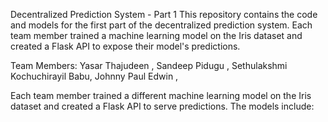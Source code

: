 Decentralized Prediction System - Part 1
This repository contains the code and models for the first part of the decentralized prediction system. Each team member trained a machine learning model on the Iris dataset and created a Flask API to expose their model's predictions.

Team Members: 
Yasar Thajudeen ,
Sandeep Pidugu ,
Sethulakshmi Kochuchirayil Babu, 
Johnny Paul Edwin ,

Each team member trained a different machine learning model on the Iris dataset and created a Flask API to serve predictions. The models include:


